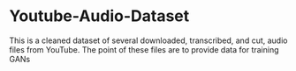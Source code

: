 # Youtube-Audio-Dataset
This is a cleaned dataset of several downloaded, transcribed, and cut, audio files from YouTube. The point of these files are to provide data for training GANs
